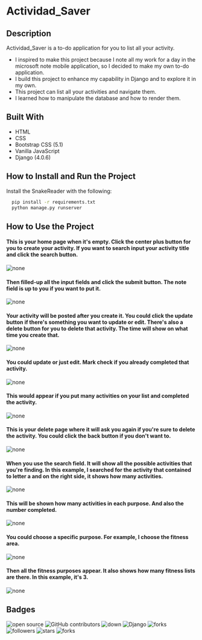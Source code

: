 # Actividad_Saver

## Description
Actividad_Saver is a to-do application for you to list all your activity.

- I inspired to make this project because I note all my work for a day in the microsoft note mobile application, so I decided to make my own to-do application.
- I build this project to enhance my capability in Django and to explore it in my own.
- This project can list all your activities and navigate them.
- I learned how to manipulate the database and how to render them.

## Built With
- HTML
- CSS
- Bootstrap CSS (5.1)
- Vanilla JavaScript
- Django (4.0.6)

## How to Install and Run the Project

Install the SnakeReader with the following:

```bash
  pip install -r requirements.txt
  python manage.py runserver
```

## How to Use the Project
#### This is your home page when it's empty. Click the center plus button for you to create your activity. If you want to search input your activity title and click the search button.
![none](screenshots/1.png?raw=true)
#### Then filled-up all the input fields and click the submit button. The note field is up to you if you want to put it. 
![none](screenshots/2.png?raw=true)
#### Your activity will be posted after you create it. You could click the update button if there's something you want to update or edit. There's also a delete button for you to delete that activity. The time will show on what time you create that.
![none](screenshots/3.png?raw=true)
#### You could update or just edit. Mark check if you already completed that activity.
![none](screenshots/4.png?raw=true)
#### This would appear if you put many activities on your list and completed the activity.
![none](screenshots/6.png?raw=true)
#### This is your delete page where it will ask you again if you're sure to delete the activity. You could click the back button if you don't want to.
![none](screenshots/5.png?raw=true)
#### When you use the search field. It will show all the possible activities that you're finding. In this example, I searched for the activity that contained to letter a and on the right side, it shows how many activities. 
![none](screenshots/7.png?raw=true)
#### This will be shown how many activities in each purpose. And also the number completed.
![none](screenshots/8.png?raw=true)
#### You could choose a specific purpose. For example, I choose the fitness area.
![none](screenshots/10.png?raw=true)
#### Then all the fitness purposes appear. It also shows how many fitness lists are there. In this example, it's 3.
![none](screenshots/11.png?raw=true)

## Badges
![open source](https://img.shields.io/badge/Open%20Source-%F0%9F%92%9A-white)
![GitHub contributors](https://img.shields.io/github/contributors/Llanz-dev/Actividad_Saver)
![down](https://img.shields.io/github/downloads/Llanz-dev/Actividad_Saver/total)
![Django](https://img.shields.io/badge/django-4.1.1-brightgreen)
![forks](https://img.shields.io/github/last-commit/Llanz-dev/Actividad_Saver)
![followers](https://img.shields.io/github/followers/Llanz-dev?style=social)
![stars](https://img.shields.io/github/stars/Llanz-dev?style=social)
![forks](https://img.shields.io/github/forks/Llanz-dev/Actividad_Saver?style=social)
